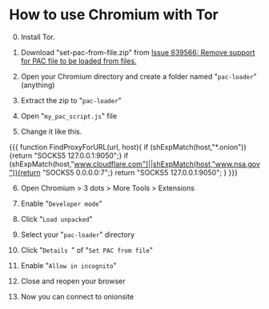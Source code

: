 # How to use Chromium with Tor


0. Install Tor.

1. Download "set-pac-from-file.zip" from [Issue 839566: Remove support for PAC file to be loaded from files.](https://bugs.chromium.org/p/chromium/issues/detail?id=839566#c40)

2. Open your Chromium directory and create a folder named "`pac-loader`" (anything)

3. Extract the zip to "`pac-loader`"

4. Open "`my_pac_script.js`" file

5. Change it like this.

{{{
function FindProxyForURL(url, host){
    if (shExpMatch(host,"*.onion")){return "SOCKS5 127.0.0.1:9050";}
    if (shExpMatch(host,"www.cloudflare.com")||shExpMatch(host,"www.nsa.gov")){return "SOCKS5 0.0.0.0:7";}
	return "SOCKS5 127.0.0.1:9050";
}
}}}

6. Open Chromium > 3 dots > More Tools > Extensions

7. Enable "`Developer mode`"

8. Click "`Load unpacked`"

9. Select your "`pac-loader`" directory

10. Click "`Details `" of "`Set PAC from file`"

11. Enable "`Allow in incognito`"

12. Close and reopen your browser

13. Now you can connect to onionsite
